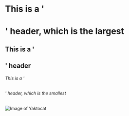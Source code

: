 # This is a '<h1>' header, which is the largest
## This is a '<h2>' header
###### This is a '<h6>' header, which is the smallest
![Image of Yaktocat](https://octodex.github.com/images/yaktocat.png)
